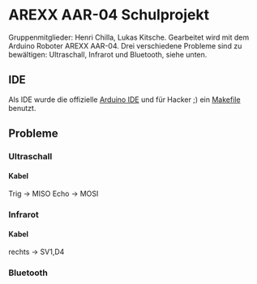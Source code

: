 # AREXX AAR-04 Schulprojekt
Gruppenmitglieder: Henri Chilla, Lukas Kitsche. Gearbeitet wird mit dem Arduino Roboter AREXX AAR-04. Drei verschiedene Probleme sind zu bewältigen: Ultraschall, Infrarot und Bluetooth, siehe unten.

## IDE
Als IDE wurde die offizielle [Arduino IDE](http://arduino.cc/en/main/software "git") und für Hacker ;) ein [Makefile](https://github.com/sudar/Arduino-Makefile "git") benutzt.

## Probleme
### Ultraschall
#### Kabel
Trig -> MISO
Echo -> MOSI

### Infrarot
#### Kabel
rechts -> SV1,D4

### Bluetooth
